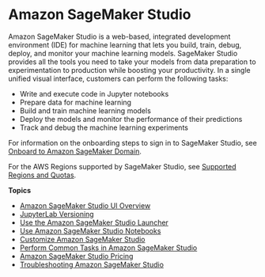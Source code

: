 # Amazon SageMaker Studio<a name="studio"></a>

Amazon SageMaker Studio is a web\-based, integrated development environment \(IDE\) for machine learning that lets you build, train, debug, deploy, and monitor your machine learning models\. SageMaker Studio provides all the tools you need to take your models from data preparation to experimentation to production while boosting your productivity\. In a single unified visual interface, customers can perform the following tasks:
+ Write and execute code in Jupyter notebooks
+ Prepare data for machine learning
+ Build and train machine learning models
+ Deploy the models and monitor the performance of their predictions
+ Track and debug the machine learning experiments

For information on the onboarding steps to sign in to SageMaker Studio, see [Onboard to Amazon SageMaker Domain](gs-studio-onboard.md)\.

For the AWS Regions supported by SageMaker Studio, see [Supported Regions and Quotas](regions-quotas.md)\.

**Topics**
+ [Amazon SageMaker Studio UI Overview](studio-ui.md)
+ [JupyterLab Versioning](studio-jl.md)
+ [Use the Amazon SageMaker Studio Launcher](studio-launcher.md)
+ [Use Amazon SageMaker Studio Notebooks](notebooks.md)
+ [Customize Amazon SageMaker Studio](studio-customize.md)
+ [Perform Common Tasks in Amazon SageMaker Studio](studio-tasks.md)
+ [Amazon SageMaker Studio Pricing](studio-pricing.md)
+ [Troubleshooting Amazon SageMaker Studio](studio-troubleshooting.md)